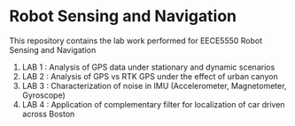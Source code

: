 # Robot Sensing and Navigation
This repository contains the lab work performed for EECE5550 Robot Sensing and Navigation
1. LAB 1 : Analysis of GPS data under stationary and dynamic scenarios
2. LAB 2 : Analysis of GPS vs RTK GPS under the effect of urban canyon
3. LAB 3 : Characterization of noise in IMU (Accelerometer, Magnetometer, Gyroscope)
4. LAB 4 : Application of complementary filter for localization of car driven across Boston 
